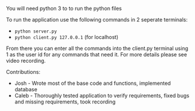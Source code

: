 You will need python 3 to to run the python files

To run the application use the following commands in 2 seperate terminals:

- `python server.py`
- `python client.py 127.0.0.1` (for localhost)

From there you can enter all the commands into the client.py terminal using 1 as the user id for any commands that need it. For more details please see video recording.

Contributions:

- Josh - Wrote most of the base code and functions, implemented database
- Caleb - Thoroughly tested application to verify requirements, fixed bugs and missing requirements, took recording
